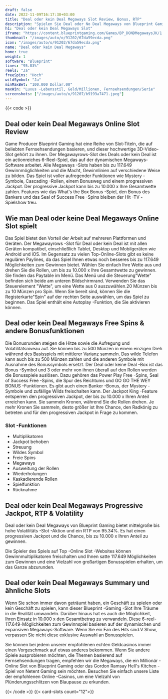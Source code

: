 ```yaml
---
draft: false
date: 2022-11-09T16:17:38+03:00
title: "Deal oder kein Deal Megaways Slot Review, Bonus, RTP"
description: "Spielen Sie Deal oder No Deal Megaways von Blueprint Gaming, um einen progressiven Jackpot im Wert von 10.000 x Ihren Anteil zu gewinnen. Exklusive Bonusspiele in Hülle Reichweite! Lesen Sie unseren vollständigen Leitfaden unten."
h1: "Deal oder kein Deal Megaways Slot"
iframe: "https://content.blueprintgaming.com/Games/BP_DONDMegawaysJK/1.0.0.13-Sj5TR/?history_url=https%3a%2f%2fwww.bgo.com%2faccount%2ftransactions&deposit_url=https%3a%2f%2fwww.bgo.com%2fcashier%2fdeposit&home_url=https%3a%2f%2fwww.bgo.com&currency=GBP&mode=demo&client_type=casino&lang=en&brand=bgo&imsgame=pop_bpdondmegajk_blp&token=eyJhbGciOiJub25lIn0.eyJ0dCI6Ik83RVpGRENHWjYzbWNVQkFLZGlSb0NDQW9DQmcwQkRvIiwiZ2MiOiJCUF9ET05ETWVnYXdheXNKSyIsImdzIjoiYmExYzhlMDgtZDk0ZS00MzA3LWE2M2YtZjE2NGM1YTQxYjI5IiwiY3QiOiJjYXNpbm8iLCJjcCI6IndlYiJ9.;christoff81;christoff81&customer=PLAYTECH&quality=high&configUrl=https%3a%2f%2ffileservice.blueprintgaming.com%2fDefault.aspx%3ffileType%3dconfig%26customer%3dPLAYTECH%26platform%3dDesktop%26clientFolder%3dBP_DONDMegawaysJK%26serverType%3dlive&qBridgeUrlXSS=content%2f%2fcom%2f%2fQBridge%2f1.6.1-6bE%2fqBridge.js&qBridgeUrl=content%2f%2fQBridge%2f1.6.1-6bE%2fqBridge.js"
thumbnail: "/images/auto/o/91202/67da59ecda.png"
icon: "/images/auto/o/91202/67da59ecda.png"
name: "Deal oder kein Deal Megaways"
home: true
weight: 1
software: "Blueprint"
lines: "95.83%"
reels: "Ja"
freeSpins: "Hoch"
wildSymbol: "Ja"
minMaxBet: "100.000 Dollar.00"
maxWin: "Luxus -Lebensstil, Geld/Millionen, Fernsehsendungen/Serie"
screenshots: ["/images/auto/o/91207/b9193a7471.jpeg"]
---
```


{{< code >}}<h2>Deal oder kein Deal Megaways Online Slot Review</h2><p>Game Producer Blueprint Gaming hat eine Reihe von Slot-Titeln, die auf beliebten Fernsehsendungen basieren, und dieser hochwertige 3D-Video-Slot gehört zu ihnen. Der Megawayrows-Slot des Deals oder kein Deal ist ein actionreiches 6-Reel-Spiel, das auf der dynamischen Megaways-Software arbeitet. Alle Megaways -Slots haben bis zu 117.649 Gewinnmöglichkeiten und die Macht, Gewinnlinien auf verschiedene Weise zu bilden. Das Spiel ist voller aufregender Funktionen wie Mystery -Symbole, Cascading -Rollen, einem Bonusweg und einem progressiven Jackpot. Der progressive Jackpot kann bis zu 10.000 x Ihre Gesamtwette zahlen. Features wie das What's the Box Bonus -Spiel, den Bonus des Bankers und das Seal of Success Free -Spins bleiben der Hit -TV -Spielshow treu.</p><h2>Wie man Deal oder keine Deal Megaways Online Slot spielt</h2><p>Das Spiel bietet den Vorteil der Arbeit auf mehreren Plattformen und Geräten. Der Megawayrows -Slot für Deal oder kein Deal ist mit allen Geräten kompatibel, einschließlich Tablet, Desktop und Mobilgeräten wie Android und iOS. Im Gegensatz zu vielen Top-Online-Slots gibt es keine regulären Paylines, da das Spiel Ihnen etwas noch besseres bis zu 117.649 Möglichkeiten zum Gewinnen bietet. Wählen Sie einfach Ihre Wette aus und drehen Sie die Rollen, um bis zu 10.000 x Ihre Gesamtwette zu gewinnen. Sie finden das Paytable im Menü. Das Menü und die Steuerung"Wette" befinden sich beide am unteren Bildschirmrand. Verwenden Sie das Steuerelement "Wette", um eine Wette aus 0 auszuwählen.20 Münzen bis zu 10 Münzen pro Spin. Wenn Sie bereit sind, können Sie die Registerkarte"Spin" auf der rechten Seite auswählen, um das Spiel zu beginnen. Das Spiel enthält eine Autoplay -Funktion, die Sie aktivieren können.</p><h2>Deal oder kein Deal Megaways Free Spins & andere Bonusfunktionen</h2><p>Die Bonusrunden steigen die Hitze sowie die Aufregung und Volatilitätsniveau auf. Sie können bis zu 500 Münzen in einem einzigen Dreh während des Basisspiels mit mittlerer Varianz sammeln. Das wilde Telefon kann auch bis zu 500 Münzen zahlen und die anderen Symbole mit Ausnahme des Bonussymbols ersetzt. Der Deal oder keine Deal -Box ist das Bonus -Symbol und 3 oder mehr von ihnen überall auf den Rollen werden die Bonusspiele auslösen. Dazu gehören das Power Play Free -Spins, Seal of Success Free -Spins, die Spur des Reichtums und GO GO THE WEY BONUS -Funktionen. Es gibt auch einen Banker -Bonus, der Mystery -Symbole und zufällige Wilds freischalten kann. Der Jackpot King -Feature entsperren den progressiven Jackpot, der bis zu 10.000 x Ihren Anteil erreichen kann. Sie sammeln Kronen, während Sie die Rollen drehen. Je mehr Kronen Sie sammeln, desto größer ist Ihre Chance, den Radkönig zu betreten und für den progressiven Jackpot in Frage zu kommen.</p><h3>
Slot -Funktionen</h3><ul>
<li></span>
Multiplikatoren</li>
<li></span>
Jackpot behoben</li>
<li></span>
Streuung</li>
<li></span>
Wildes Symbol</li>
<li></span>
Freie Spins</li>
<li></span>
Megaways</li>
<li></span>
Ausweitung der Rollen</li>
<li></span>
Wiederholungen</li>
<li></span>
Kaskadierende Rollen</li>
<li></span>
Spielfunktion</li>
<li></span>
Rücknahme</li></ul><h2>Deal oder kein Deal Megaways Progressive Jackpot, RTP & Volatility</h2><p>Deal oder kein Deal Megaways von Blueprint Gaming bietet mittelgroße bis hohe Volatilitäts -Slot -Aktion und ein RTP von 95.34%. Es hat einen progressiven Jackpot und die Chance, bis zu 10.000 x Ihren Anteil zu gewinnen.</p><p> Die Spieler des Spiels auf Top -Online Slot -Websites können Gewinnmultiplikatoren freischalten und Ihnen satte 117.649 Möglichkeiten zum Gewinnen und eine Vielzahl von großartigen Bonusspielen erhalten, um das Ganze abzurunden.</p><h2>Deal oder kein Deal Megaways Summary und ähnliche Slots</h2><p>Wenn Sie schon immer davon geträumt haben, ein Geschäft zu spielen oder kein Geschäft zu spielen, kann dieser Blueprint -Gaming -Slot Ihre Träume in die Realität umwandeln. Darüber hinaus hat es auch die Möglichkeit, Ihren Einsatz in 10.000 x den Gesamtbetrag zu verwandeln. Diese 6-reel-117.649-Möglichkeiten zum Gewinnspiel basieren auf der dynamischen und expansiven Megaways-Software. Wenn Sie ein Fan des Hits sind.V Show, verpassen Sie nicht diese exklusive Auswahl an Bonusspielen.</p><p>Sie können bei jedem unserer empfohlenen echten Geldcasinos immer einen Vorgeschmack auf etwas anderes bekommen. Wenn Sie andere Spiele ausprobieren möchten, die Themen basierend auf Fernsehsendungen tragen, empfehlen wir die Megaways, die ein Millionär -Online Slot von Blueprint Gaming oder das Gordon Ramsay Hell's Kitchen -Spiel von Netent Gaming sein möchten. Besuchen Sie einfach unsere Liste der empfohlenen Online -Casinos, um eine Vielzahl von Plünderungsschlitzen von Blaupause zu erkunden.</p>{{< /code >}}
{{< card-slots count="12">}}
